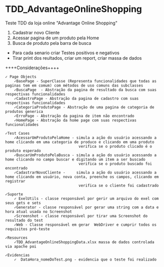 # TDD_AdvantageOnlineShopping
Teste TDD da loja online "Advantage Online Shopping"

1. Cadastrar novo Cliente
2. Acessar pagina de um produto pela Home
3. Busca de produto pela barra de busca

* Para cada senario criar Testes positivos e negativos
* Tirar print dos reultados, criar um report, criar massa de dados

++++Considerações++++

	✓ Page Objects
		✓BasePage - SuperClasse (Representa funcionalidades que todas as paginas tem em comum) com métodos de uso comuns das subclasses
		✓BuscaPage  - Abstração da pagina de resultado da busca com suas respectivas funcionalidades
		✓CadastroPage - Abstração da pagina de cadastro com suas respectivas funcionalidades
		✓CategoriaProdutoPage - Abstração de uma pagina de categoria de produtos generica
		✓ErroPage - Abstração da pagina de item não encontrado
		✓HomePage - Abstração da home page com suas respectivas funcionalidades
		
	✓Test Cases
		✓AcessarUmProdutoPelaHome - simula a ação do usuário acessando a home clicando em uma categoria de produco e clicando em uma produto
									 verifica se o produto clicado é o produto esperado
		✓BuscarUmProdutoPelaBusca - simula a ação do usuário acessando a home clicando no campo buscar e digitando um item a ser buscado
									 verifica se o produto buscado foi encontrado
		✓CadastrarNovoCliente - 	simula a ação do usuário acessando a home clicando em usuário, nova conta, preenche os campos, clicando em registrar
									 verifica se o cliente foi cadastrado
	
	✓Suporte
		✓ ExelUtils - classe responsável por gerir um arquivo do exel com seus gets e sets
		✓Generator - classe responsável por gerar uma string com a data e hora atual usada no Screenshot
		✓Screenshot - classe responsável por tirar uma Screenshot do resultado do test
		✓Web - Classe responsável em gerar  WebDriver e cumprir todos os requisitos pré-teste
		
	✓Resources
		✓TDD_AdvantageOnlineShoppingData.xlsx massa de dados controlada via apache poi
		
	✓Evidencias
		✓  DataHora_nomeDoTest.png - evidencia que o teste foi realizado
